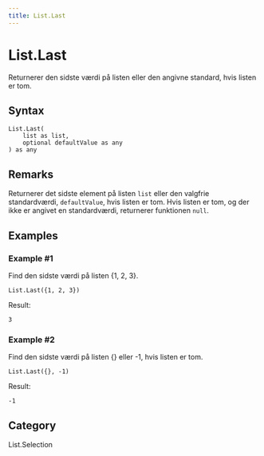```yaml
---
title: List.Last
---
```


# List.Last


Returnerer den sidste værdi på listen eller den angivne standard, hvis listen er tom.


## Syntax

```powerquery
List.Last(
    list as list,
    optional defaultValue as any
) as any
```


## Remarks

Returnerer det sidste element på listen <code>list</code> eller den valgfrie standardværdi, <code>defaultValue</code>, hvis listen er tom.    Hvis listen er tom, og der ikke er angivet en standardværdi, returnerer funktionen <code>null</code>.


## Examples

### Example #1 
Find den sidste værdi på listen \{1, 2, 3}.
```powerquery
List.Last({1, 2, 3})
```

Result: 
```powerquery
3
```


### Example #2 
Find den sidste værdi på listen \{} eller -1, hvis listen er tom.
```powerquery
List.Last({}, -1)
```

Result: 
```powerquery
-1
```




## Category
List.Selection
